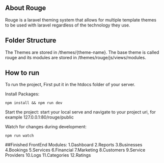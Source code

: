 ## About Rouge

Rouge is a laravel theming system that allows for multiple template themes to be used with laravel  regardless of the technology they use.


## Folder Structure

The Themes are stored in /themes/{theme-name}. The base theme is called rouge and its modules are stored in /themes/rouge/js/views/modules.

## How to run

To run the project, First put it in the htdocs folder of your server.

Install Packages:
```shell 
npm install && npm run dev
```
Start the project:
start your local serve and navigate to your project uri, for example 127.0.0.1:80/rouge/public

Watch for changes during development:
```shell 
npm run watch
```
##Finished FrontEnd Modules:
1.Dashboard
2.Reports
3.Businesses
4.Bookings
5.Services
6.Financial
7.Marketing
8.Customers
9.Service Providers
10.Logs
11.Categories
12.Ratings
